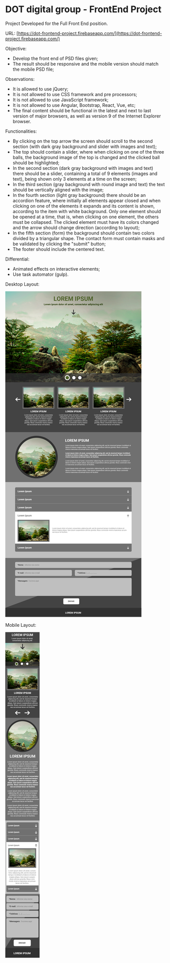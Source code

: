 # DOT digital group - FrontEnd Project

Project Developed for the Full Front End position.

URL: [https://dot-frontend-project.firebaseapp.com/](https://dot-frontend-project.firebaseapp.com/)

Objective:

- Develop the front end of PSD files given;
- The result should be responsive and the mobile version should match the mobile PSD file;

Observations:

- It is allowed to use jQuery;
- It is not allowed to use CSS framework and pre processors;
- It is not allowed to use JavaScript framework;
- It is not allowed to use Angular, Bootstrap, React, Vue, etc;
- The final content should be functional in the latest and next to last version of major browsers, as well as version 9 of the Internet Explorer browser.

Functionalities:

- By clicking on the top arrow the screen should scroll to the second section (with dark gray background and slider with images and text);
- The top should contain a slider, where when clicking on one of the three balls, the background image of the top is changed and the clicked ball should be highlighted;
- In the second section (dark gray background with images and text) there should be a slider, containing a total of 9 elements (images and text), being shown only 3 elements at a time on the screen;
- In the third section (gray background with round image and text) the text should be vertically aligned with the image;
- In the fourth section (light gray background) there should be an accordion feature, where initially all elements appear closed and when clicking on one of the elements it expands and its content is shown, according to the item with white background. Only one element should be opened at a time, that is, when clicking on one element, the others must be collapsed. The clicked element must have its colors changed and the arrow should change direction (according to layout);
- In the fifth section (form) the background should contain two colors divided by a triangular shape. The contact form must contain masks and be validated by clicking the "submit" button;
- The footer should include the centered text.

Differential:

- Animated effects on interactive elements;
- Use task automator (gulp).

Desktop Layout:

![](img/layout-desktop.png)

Mobile Layout:

![](img/layout-mobile.png)
